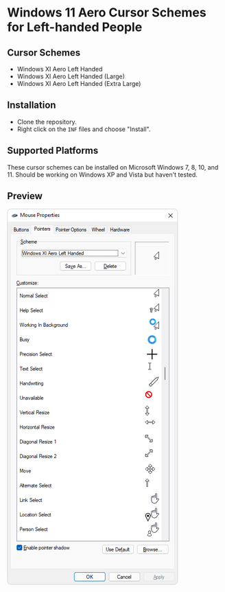 
# Windows 11 Aero Cursor Schemes for Left-handed People

## Cursor Schemes

- Windows XI Aero Left Handed
- Windows XI Aero Left Handed (Large)
- Windows XI Aero Left Handed (Extra Large)

## Installation

- Clone the repository.
- Right click on the `INF` files and choose "Install".

## Supported Platforms

These cursor schemes can be installed on Microsoft Windows 7, 8, 10, and 11. Should be working on Windows XP and Vista but haven't tested.

## Preview

<img src="Screenshot.png">
